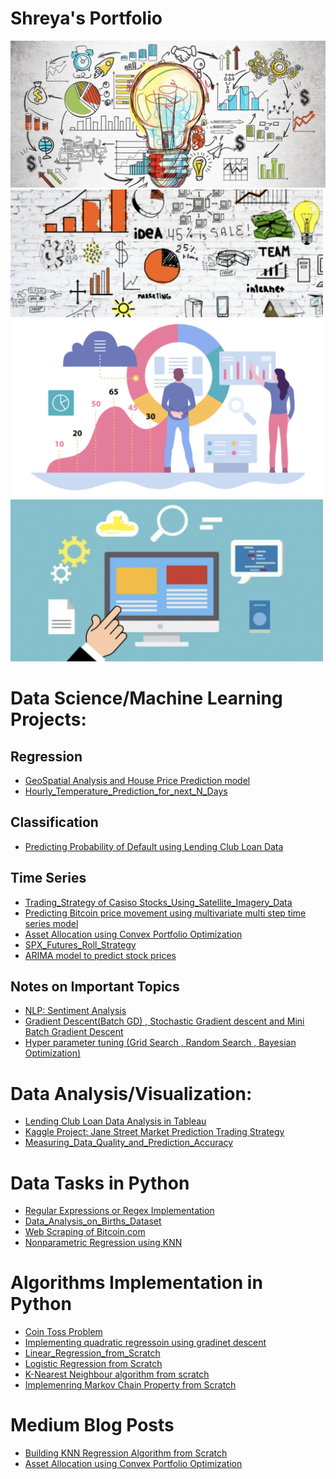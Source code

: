 # Shreya's Portfolio

<img src= "Plots/1.png" width = '700'>
<img src= "Plots/2.png" width = '500'>
<img src= "Plots/3.png" width = '500'>
<img src= "Plots/4.png" width = '500'>


# Data Science/Machine Learning Projects:

## Regression 
- [GeoSpatial Analysis and House Price Prediction model](https://github.com/Shreyav29/GeoSpatial-Analysis-for-Real-Estate-Investment#geospatial-analysis-and-house-price-prediction-model) 
- [Hourly_Temperature_Prediction_for_next_N_Days](https://github.com/Shreyav29/Hourly_Temperature_Prediction_for_next_N_Days)

## Classification 
- [Predicting Probability of Default using Lending Club Loan Data](https://github.com/Shreyav29/Probability-Of-Default-Model)

## Time Series 
- [Trading_Strategy of Casiso Stocks_Using_Satellite_Imagery_Data](https://github.com/Shreyav29/Trading_Strategy_Using_Satellite_Imagery_Dataset)
- [Predicting Bitcoin price movement using multivariate multi step time series model](https://github.com/Shreyav29/Bitcoin_Price_Prediction)
- [Asset Allocation using Convex Portfolio Optimization](https://github.com/Shreyav29/Portfolio_Optimization)
- [SPX_Futures_Roll_Strategy](https://github.com/Shreyav29/SPX_Futures_Roll_Strategy)
- [ARIMA model to predict stock prices](https://github.com/Shreyav29/66DaysOfData_Shreya_Vontela/blob/main/Day_1_ARIMA_Model/Arima_stock_price_prediction.ipynb)

## Notes on Important Topics
- [NLP: Sentiment Analysis](https://github.com/Shreyav29/Coursera-Natural-Language-Processing-Specialization/blob/main/C1%20Natural%20Language%20Processing%20with%20Classification%20and%20Vector%20Spaces/Week1/README.md)
- [Gradient Descent(Batch GD) , Stochastic Gradient descent and Mini Batch Gradient Descent](https://github.com/Shreyav29/66DaysOfData_Shreya_Vontela/tree/main/Day_2_Types_Of_Gradient_Descent)
- [Hyper parameter tuning (Grid Search , Random Search , Bayesian Optimization)](https://github.com/Shreyav29/66DaysOfData_Shreya_Vontela/tree/main/Day_4_HyperParameters_Tuning_Methods)


# Data Analysis/Visualization:
- [Lending Club Loan Data Analysis in Tableau]()
- [Kaggle Project: Jane Street Market Prediction Trading Strategy](https://github.com/Shreyav29/JaneStreetMarketPrediction_Kaggle) 
- [Measuring_Data_Quality_and_Prediction_Accuracy](https://github.com/Shreyav29/Measuring_Data_Quality_and_Prediction_Accuracy/blob/main/Code.ipynb)

# Data Tasks in Python 
- [Regular Expressions or Regex Implementation](https://github.com/Shreyav29/Natural_Language_Processing/blob/main/Regex/Regex_in_finance.ipynb)
- [Data_Analysis_on_Births_Dataset](https://github.com/Shreyav29/Python_Tasks/tree/main/Data_Analysis_on_Births_Dataset)
- [Web Scraping of Bitcoin.com](https://github.com/Shreyav29/WebScrapingBitcoin.com)
- [Nonparametric Regression using KNN](https://github.com/Shreyav29/Python_Tasks/tree/main/Nonparametric%20Regression)

# Algorithms Implementation in Python
- [Coin Toss Problem](https://github.com/Shreyav29/Python_Tasks/tree/main/Coin_Toss)
- [Implementing quadratic regressoin using gradinet descent](https://github.com/Shreyav29/66DaysOfData_Shreya_Vontela/blob/main/Day_9_Polynomial_Regression_Using_GD/Quadratic_Regression_Using_Gradient_Descent.ipynb)
- [Linear_Regression_from_Scratch](https://github.com/Shreyav29/Linear_Regression_from_scratch/blob/main/Linear_Regression.ipynb)
- [Logistic Regression from Scratch](https://github.com/Shreyav29/LogisticRegressionFromScratch)
- [K-Nearest Neighbour algorithm from scratch](https://github.com/Shreyav29/KNNRegression) 
- [Implemenring Markov Chain Property from Scratch](https://github.com/Shreyav29/66DaysOfData_Shreya_Vontela/tree/main/Day_7_Markov_Chains)

# Medium Blog Posts 
- [Building KNN Regression Algorithm from Scratch](https://medium.com/where-quant-meets-data-science/building-k-nearest-neighbour-algorithm-from-scratch-bd0c5df13192)
- [Asset Allocation using Convex Portfolio Optimization](https://medium.com/where-quant-meets-data-science/asset-allocation-using-convex-portfolio-optimization-f47398d4d613)

